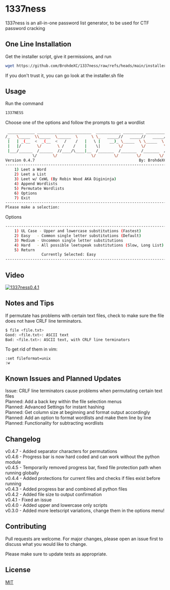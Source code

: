 # 1337ness

1337ness is an all-in-one password list generator, to be used for CTF password cracking

## One Line Installation

Get the installer script, give it permissions, and run 
```bash
wget https://github.com/BrohdeXC/1337ness/raw/refs/heads/main/installer.sh && chmod +x installer.sh && ./installer.sh
```
If you don't trust it, you can go look at the installer.sh file

## Usage

Run the command  
```bash
1337NESS
```

Choose one of the options and follow the prompts to get a wordlist
```bash
 ____________ ________________________  ___________ _________ _________
/_   \_____  \\_____  \______  \      \ \_   _____//   _____//   _____/
 |   | _(__  <  _(__  <   /    /   |   \ |    __)_ \_____  \ \_____  \ 
 |   |/       \/       \ /    /    |    \|        \/        \/        \
 |___/______  /______  //____/\____|__  /_______  /_______  /_______  /
            \/       \/               \/        \/        \/        \/ 
Version 0.4.7                                              By: BrohdeXC
-----------------------------------------------------------------------
    1) Leet a Word
    2) Leet a List
    3) Leet w/ CeWL (By Robin Wood AKA Digininja)
    4) Append Wordlists
    5) Permutate Wordlists
    6) Options
    7) Exit
-----------------------------------------------------------------------
Please make a selection:
```
Options
```bash
-----------------------------------------------------------------------
    1) UL Case - Upper and lowercase substitutions (Fastest)
    2) Easy   - Common single letter substitutions (Default)
    3) Medium - Uncommon single letter substitutions
    4) Hard   - All possible leetspeak substitutions (Slow, Long List)
    5) Return
                Currently Selected: Easy
-----------------------------------------------------------------------
```

## Video
[![1337ness0.4.1](https://img.youtube.com/vi/QfFK4R9JtvI/0.jpg)](https://www.youtube.com/watch?v=QfFK4R9JtvI)

## Notes and Tips
If permutate has problems with certain text files, check to make sure the file does not have CRLF line terminators.  
```bash
$ file <file.txt>
Good: <file.txt>: ASCII text
Bad: <file.txt>: ASCII text, with CRLF line terminators
```
To get rid of them in vim:  
```vim
:set fileformat=unix
:w
```

## Known Issues and Planned Updates
Issue: CRLF line terminators cause problems when permutating certain text files  
Planned: Add a back key within the file selection menus  
Planned: Advanced Settings for instant hashing  
Planned: Get column size at beginning and format output accordingly  
Planned: Add an option to format wordlists and make them line by line  
Planned: Functionality for subtracting wordlists

## Changelog

v0.4.7 - Added separator characters for permutations  
v0.4.6 - Progress bar is now hard coded and can work without the python module  
v0.4.5 - Temporarily removed progress bar, fixed file protection path when running globally  
v0.4.4 - Added protections for current files and checks if files exist before running  
v0.4.3 - Added progress bar and combined all python files  
v0.4.2 - Added file size to output confirmation  
v0.4.1 - Fixed an issue  
v0.4.0 - Added upper and lowercase only scripts  
v0.3.0 - Added more leetscript variations, change them in the options menu!

## Contributing

Pull requests are welcome. For major changes, please open an issue first
to discuss what you would like to change.

Please make sure to update tests as appropriate.

## License

[MIT](https://choosealicense.com/licenses/mit/)
